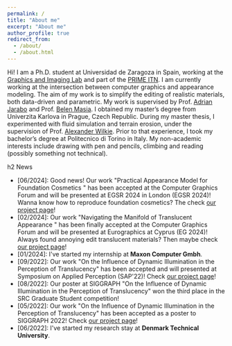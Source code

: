 ```yaml
---
permalink: /
title: "About me"
excerpt: "About me"
author_profile: true
redirect_from: 
  - /about/
  - /about.html
---
```


Hi! I am a Ph.D. student at Universidad de Zaragoza in Spain, working at the [Graphics and Imaging Lab](https://graphics.unizar.es/) and part of the [PRIME ITN](https://prime-itn.eu/). I am currently working at the intersection between computer graphics and appearance modeling. The aim of my work is to simplify the editing of realistic materials, both data-driven and parametric. My work is supervised by Prof. [Adrian Jarabo](http://giga.cps.unizar.es/~ajarabo/) and Prof. [Belen Masia](http://webdiis.unizar.es/~bmasia/). I obtained my master’s degree from Univerzita Karlova in Prague, Czech Republic. During my master thesis, I experimented with fluid simulation and terrain erosion, under the supervision of Prof. [Alexander Wilkie](https://cgg.mff.cuni.cz/members/wilkie/). Prior to that experience, I took my bachelor’s degree at Politecnico di Torino in Italy. My non-academic interests include drawing with pen and pencils, climbing and reading (possibly something not technical). 

h2 News
- [06/2024]: Good news! Our work "Practical Appearance Model for Foundation Cosmetics " has been accepted at the Computer Graphics Forum and will be presented at EGSR 2024 in London (EGSR 2024)! Wanna know how to reproduce foundation cosmetics? The check [our project page](https://graphics.unizar.es/projects/CosmeticsAppearance_2024/)!
- [02/2024]: Our work "Navigating the Manifold of Translucent Appearance " has been finally accepted at the Computer Graphics Forum and will be presented at Eurographics at Cyprus (EG 2024)! Always found annoying edit translucent materials? Then maybe check [our project page](https://graphics.unizar.es/projects/translucent_manifold/)!
- [01/2024]: I've started my internship at **Maxon Computer Gmbh**.
- [09/2022]: Our work "On the Influence of Dynamic Illumination in the Perception of Translucency" has been accepted and will presented at Symposium on Applied Perception (SAP'22)! Check [our project page](https://graphics.unizar.es/projects/PerceptionTranslucencyDynamicIllumination/)!
- [08/2022]: Our poster at SIGGRAPH "On the Influence of Dynamic Illumination in the Perception of Translucency" won the third place in the SRC Graduate Student competition!
- [05/2022]: Our work "On the Influence of Dynamic Illumination in the Perception of Translucency" has been accepted as a poster to SIGGRAPH 2022! Check [our project page](https://graphics.unizar.es/projects/PerceptionTranslucencyDynamicIllumination/)!
- [06/2022]: I've started my research stay at **Denmark Technical University**.